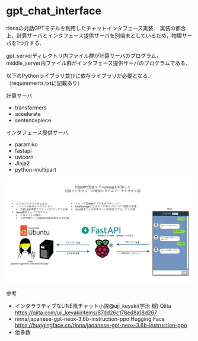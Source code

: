 # gpt_chat_interface

rinnaの対話GPTモデルを利用したチャットインタフェース実装．
実装の都合上，計算サーバとインタフェース提供サーバを別端末としているため，物理サーバを1つ介する．

gpt_serverディレクトリ内ファイル群が計算サーバのプログラム，middle_server内ファイル群がインタフェース提供サーバのプログラムである．

以下のPythonライブラリ並びに依存ライブラリが必要となる．（requirements.txtに記載あり）

計算サーバ
- transformers
- accelerate
- sentencepiece

インタフェース提供サーバ
- paramiko
- fastapi
- uvicorn
- Jinja2
- python-multipart

 ![screenshot](https://raw.githubusercontent.com/hakoshi-normal/md_images/main/gpt_chat_interface_architecture_fig.jpg "fig")

参考
- インタラクティブなLINE風チャット小説@uji_keyaki(宇治 槻) Qiita
  https://qiita.com/uji_keyaki/items/87dd26c178ed8a18d267
- rinna/japanese-gpt-neox-3.6b-instruction-ppo Hugging Face
  https://huggingface.co/rinna/japanese-gpt-neox-3.6b-instruction-ppo
- 他多数
